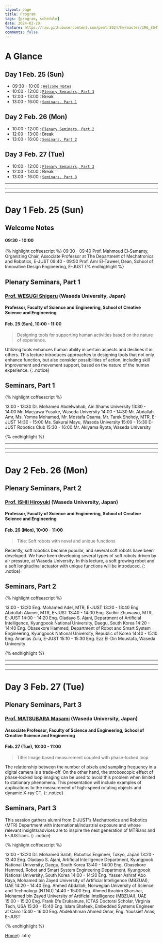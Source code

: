 ```yaml
---
layout: page
title: Program
tags: [program, schedule]
date: 2024-02-20
feature: https://raw.githubusercontent.com/pemtr2024/hw/master/IMG_8047.jpg
comments: false
---
```




# A Glance

## Day 1 Feb. 25 (Sun)

* 09:30 - 10:00 : [`Welcome Notes`](#welcome-notes)
* 10:00 - 12:00 : [`Plenary Seminars, Part 1`](#plenary-seminars-part-1)
* 12:00 - 13:00 : Break
* 13:00 - 16:00 : [`Seminars, Part 1`](#seminars-part-1)

## Day 2 Feb. 26 (Mon)

* 10:00 - 12:00 : [`Plenary Seminars, Part 2`](#plenary-seminars-part-2)
* 12:00 - 13:00 : Break
* 13:00 - 16:00 : [`Seminars, Part 2`](#seminars-part-2)

## Day 3 Feb. 27 (Tue)

* 10:00 - 12:00 : [`Plenary Seminars, Part 3`](#plenary-seminars-part-3)
* 12:00 - 13:00 : Break
* 13:00 - 16:00 : [`Seminars, Part 3`](#seminars-part-3)

---
---
---


# Day 1 Feb. 25 (Sun)

## Welcome Notes

#### 09:30 - 10:00

{% highlight coffeescript %}
09:30 - 09:40 Prof. Mahmoud El-Samanty, Organizing Chair, Associate Professor at The Department of Mechatronics and Robotics, E-JUST
09:40 - 09:50 Prof. Amr El-Taweel, Dean, School of Innovative Design Engineering, E-JUST
{% endhighlight %}


## Plenary Seminars, Part 1


### [Prof. WESUGI Shigeru](https://www.wesugi.mech.waseda.ac.jp) (Waseda University, Japan)
#### Professor, Faculty of Science and Engineering, School of Creative Science and Engineering
#### Feb. 25 (Sun), 10:00 - 11:00

> Designing tools for supporting human activities based on the nature of experience.

Utilizing tools enhances human ability in certain aspects and declines it in others. This lecture introduces approaches to designing tools that not only enhance function, but also consider possibilities of action, including skill improvement and movement support, based on the nature of the human experience.
{: .notice}
 

## Seminars, Part 1

{% highlight coffeescript %}

13:00 - 13:30 Dr. Mohamed Abdelwahab, Ain Shams University
13:30 - 14:00 Mr. Maezawa Yusuke, Waseda University
14:00 - 14:30 Mr. Abdallah Amr, Ms. Yomna Mohamed, Mr. Mostafa Osama, Mr. Tarek Shohdy, MTR, E-JUST
14:30 - 15:00 Ms. Sakurai Mayu, Waseda University
15:00 - 15:30 E-JUST Robotics Club
15:30 - 16:00 Mr. Akiyama Ryota, Waseda University

{% endhighlight %}



---
---
---

# Day 2 Feb. 26 (Mon)

## Plenary Seminars, Part 2


### [Prof. ISHII Hiroyuki](http://www.ishii.mmech.waseda.ac.jp/) (Waseda University, Japan)
#### Professor, Faculty of Science and Engineering, School of Creative Science and Engineering
#### Feb. 26 (Mon), 10:00 - 11:00


> Title: Soft robots with novel and unique functions

Recently, soft robotics became popular, and several soft robots have been developed. We have been developing several types of soft robots driven by air pressure, at Waseda University. In this lecture, a soft growing robot and a soft longitudinal actuator with unique functions will be introduced.
{: .notice}


## Seminars, Part 2


{% highlight coffeescript %}

13:00 - 13:20 Eng. Mohamed Adel, MTR, E-JUST
13:20 - 13:40 Eng. Abdullah Alamer, MTR, E-JUST
13:40 - 14:00 Eng. Sudhir Zhuwawu, MTR, E-JUST
14:00 - 14:20 Eng. Oladayo S. Ajani, Department of Artificial Intelligence, Kyungpook National University, Daegu, South Korea
14:20 - 14:40 Eng. Obasekore Hammed, Department of Robot and Smart System Engineering, Kyungpook National University, Republic of Korea
14:40 - 15:10 Eng. Ananias Zulu, E-JUST
15:10 - 15:30 Eng. Ezz El-Din Moustafa, Waseda University

{% endhighlight %}

---
---
---

# Day 3 Feb. 27 (Tue)


## Plenary Seminars, Part 3


### [Prof. MATSUBARA Masami]() (Waseda University, Japan)
#### Associate Professor, Faculty of Science and Engineering, School of Creative Science and Engineering
#### Feb. 27 (Tue), 10:00 - 11:00

> Title: Image based measurement coupled with phase-locked loop

The relationship between the number of pixels and sampling frequency in a digital camera is a trade-off. On the other hand, the stroboscopic effect of phase-locked loop imaging can be used to avoid this problem when limited to stationary phenomena. This presentation will include examples of applications to the measurement of high-speed rotating objects and dynamic X-ray CT.
{: .notice}


## Seminars, Part 3


This session gathers alumni from E-JUST's Mechatronics and Robotics (MTR) Department with international/industrial exposure and whose relevant insights/advices are to inspire the next generation of MTRians and E-JUSTians.
{: .notice}


{% highlight coffeescript %}

13:00 - 13:20 Dr. Mohamed Salah, Robotics Engineer, Tokyo, Japan
13:20 - 13:40 Eng. Oladayo S. Ajani, Artificial Intelligence Department, Kyungpook National University, Daegu, South Korea
13:40 - 14:00 Eng. Obasekore Hammed, Robot and Smart System Engineering Department, Kyungpook National University, South Korea
14:00 - 14:20 Eng. Yasser Ashraf Abo Raya, Mohamed bin Zayed University of Artificial Intelligence (MBZUAI), UAE
14:20 - 14:40 Eng. Ahmed Abdallah, Norwegian University of Science and Technology (NTNU)
14:40 - 15:00 Eng. Ahmed Ibrahim Sharshar, Mohamed bin Zayed University of Artificial Intelligence (MBZUAI), UAE
15:00 - 15:20 Eng. Frank Efe Erukainure, ICTAS Doctoral Scholar, Virginia Tech, USA
15:20 - 15:40 Eng. Islam Shafeek, Embedded Systems Engineer at Cairo
15:40 - 16:00 Eng. Abdelrahman Ahmed Omar, Eng. Youssief Anas, E-JUST

{% endhighlight %}



[Home](https://pemtr2024.github.io){: .btn}

